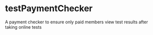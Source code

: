 # testPaymentChecker
A payment checker to ensure only paid members view test results after taking online tests
